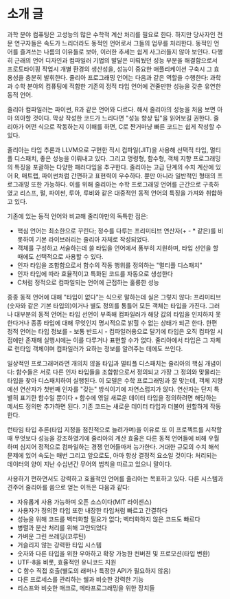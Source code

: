 소개 글
============

과학 분야 컴퓨팅은 고성능의 많은 수학적 계산 처리를 필요로 한다. 하지만 당사자인 전문 연구자들은 속도가 느리더라도 동적인 언어로서 그들의 업무를 처리한다. 동적인 언어를 즐겨쓰는 나름의 이유들로 보아, 이러한 추세는 쉽게 사그러들지 않아 보인다. 다행히 근래의 언어 디자인과 컴파일러 기법의 발달은 미뤄뒀던 성능 부분을 해결함으로서 프로토타이핑 작업시 개별 환경의 생산성을, 성능이 중요한 애플리케이션 구축시 그 효용성을 충분히 발휘한다. 줄리아 프로그래밍 언어는 다음과 같은 역할을 수행한다: 과학과 수학 분야의 컴퓨팅에 적합한 기존의 정적 타입 언어에 견줄만한 성능을 갖춘 유연한 동적 언어.

줄리아 컴파일러는 파이썬, R과 같은 언어와 다르다. 해서 줄리아의 성능을 처음 보면 아마 의아할 것이다. 막상 작성한 코드가 느리다면 "성능 향상 팁"을 읽어보길 권한다. 줄리아가 어떤 식으로 작동하는지 이해를 하면, C로 짠거마냥 빠른 코드는 쉽게 작성할 수 있다.

줄리아는 타입 추론과 LLVM으로 구현한 적시 컴파일(JIT)을 사용해 선택적 타입, 멀티플 디스패치, 좋은 성능을 이뤄내고 있다. 그리고 명령형, 함수형, 객체 지향 프로그래밍의 특징을 포괄하는 다양한 패러다임을 추구한다. 줄리아는 고급 단계의 수치 계산에 있어 R, 매트랩, 파이썬처럼 간편하고 표현력이 우수하다. 뿐만 아니라 일반적인 형태의 프로그래밍 또한 가능하다. 이를 위해 줄리아는 수학 프로그래밍 언어를 근간으로 구축하였고 리스프, 펄, 파이썬, 루아, 루비와 같은 대중적인 동적 언어의 특징을 가져와 취합하고 있다.

기존에 있는 동적 언어와 비교해 줄리아만의 독특한 점은:

-   핵심 언어는 최소한으로 꾸린다; 정수를 다루는 프리미티브 연산자(+ - * 같은)를 비롯하여 기본 라이브러리는 줄리아 자체로 작성되었다.
-   객체를 구성하고 서술하는데 쓸 타입을 언어에서 풍부히 지원하며, 타입 선언을 할 때에도 선택적으로 사용할 수 있다.
-   인자 타입을 조합함으로서 함수의 작동 행위를 정의하는 "멀티플 디스패치"
-   인자 타입에 따라 효율적이고 특화된 코드를 자동으로 생성한다
-   C처럼 정적으로 컴파일되는 언어에 근접하는 훌륭한 성능

종종 동적 언어에 대해 "타입이 없다"는 식으로 말하는데 실은 그렇지 않다: 프리미티브(숫자와 같은 기본 타입의)이거나 별도 정의를 통틀어 모든 객체는 타입을 가진다. 그러나 대부분의 동적 언어는 타입 선언이 부족해 컴파일러가 해당 값의 타입을 인지하지 못한다거나 종종 타입에 대해 무엇인지 명시적으로 밝힐 수 없는 상태가 되곤 한다. 한편 정적 언어는 타입 정보를 - 보통 반드시 - 컴파일러용으로 달기에 타입은 오직 컴파일 시점에만 존재해 실행시에는 이를 다루거나 표현할 수가 없다. 줄리아에서 타입은 그 자체로 런타임 객체이며 컴파일러가 요하는 정보를 알려주는 데에도 쓰인다.

일상적인 프로그래머라면 개의치 않을 타입과 멀티플 디스패치는 줄리아의 핵심 개념이다: 함수들은 서로 다른 인자 타입들을 조합함으로서 정의되고 가장 그 정의와 맞물리는 타입을 찾아 디스패치하여 실행된다.  이 모델은 수학 프로그래밍과 잘 맞는데, 객체 지향에선 연산자가 첫번째 인자를 "갖는" 방식이기에 자연스럽지가 않다. 연산자는 단지 특별히 표기한 함수일 뿐이다 ``+`` 함수에 엮일 새로운 데이터 타입을 정의하려면 해당하는 메서드 정의만 추가하면 된다. 기존 코드는 새로운 데이터 타입과 더불어 원할하게 작동한다.

런타임 타입 추론(타입 지정을 점진적으로 늘려가며)을 이유로 또 이 프로젝트를 시작할 때 무엇보다 성능을 강조하였기에 줄리아의 계산 효율은 다른 동적 언어들에 비해 우월하며 심지어 정적으로 컴파일하는 경쟁 언어들마저 능가한다. 거대한 규모의 수치 해석 문제에 있어 속도는 매번 그리고 앞으로도, 아마 항상 결정적 요소일 것이다: 처리되는 데이터의 양이 지난 수십년간 무어의 법칙을 따르고 있으니 말이다.

사용하기 편하면서도 강력하고 효율적인 언어를 줄리아는 목표하고 있다. 다른 시스템과 견주어 줄리아를 씀으로 얻는 이득은 다음과 같다:

-   자유롭게 사용 가능하며 오픈 소스이다(MIT 라이센스)
-   사용자가 정의한 타입 또한 내장한 타입처럼 빠르고 간결하다
-   성능을 위해 코드를 벡터화할 필요가 없다; 벡터화하지 않은 코드도 빠르다
-   병렬과 분산 처리를 위해 고안되었다
-   가벼운 그린 쓰레딩(코루틴)
-   거슬리지 않는 강력한 타입 시스템
-   숫자와 다른 타입을 위한 우아하고 확장 가능한 컨버젼 및 프로모션(타입 변환)
-   UTF-8을 비롯, 효율적인 유니코드 지원
-   C 함수 직접 호출(별도의 래퍼나 특정한 API가 필요하지 않음)
-   다른 프로세스를 관리하는 쉘과 비슷한 강력한 기능
-   리스프와 비슷한 매크로, 메타프로그래밍을 위한 장치들


